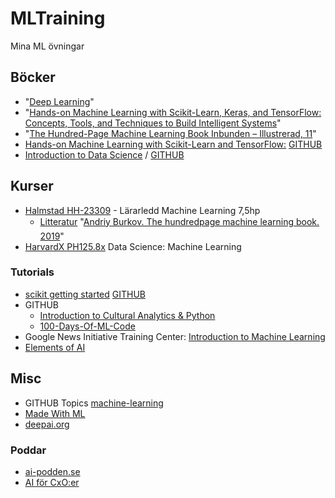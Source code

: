 # MLTraining
Mina ML övningar 

## Böcker ##
* "[Deep Learning](https://www.amazon.se/gp/product/0262035618/ref=ppx_yo_dt_b_asin_title_o01_s00)"
* "[Hands-on Machine Learning with Scikit-Learn, Keras, and TensorFlow: Concepts, Tools, and Techniques to Build Intelligent Systems](https://www.amazon.se/gp/product/1492032646)"
* "[The Hundred-Page Machine Learning Book Inbunden – Illustrerad, 11](https://www.amazon.se/gp/product/1999579518)"
* [Hands-on Machine Learning with Scikit-Learn and TensorFlow:](https://www.oreilly.com/library/view/hands-on-machine-learning/9781491962282/) [GITHUB](https://github.com/ageron/handson-ml)
* [Introduction to Data Science](https://rafalab.github.io/dsbook/) / [GITHUB](http://rafalab.github.io/pages/teaching.html)


## Kurser ##
* [Halmstad HH-23309](https://www.hh.se/utbildning/kurser/lararledd-machine-learning.html) - Lärarledd Machine Learning 7,5hp
  * [Litteratur](http://utbildning.hh.se/se_proxy/utb_kursplan.asp?kurskod=DT8049&revisionsnr=2,000&format=pdf&lang=SW) "[Andriy Burkov. The hundredpage machine learning book. 2019](http://themlbook.com/wiki/doku.php)"
* [HarvardX PH125.8x](https://courses.edx.org/courses/course-v1:HarvardX+PH125.8x+2T2018/d5e239be9c1349edb7a56e93404cc703/) Data Science: Machine Learning 

### Tutorials ###
* [scikit getting started](https://scikit-learn.org/stable/getting_started.html) [GITHUB](https://github.com/scikit-learn/scikit-learn)
* GITHUB 
  * [Introduction to Cultural Analytics & Python](https://github.com/melaniewalsh/Intro-Cultural-Analytics)
  * [100-Days-Of-ML-Code](https://github.com/Avik-Jain/100-Days-Of-ML-Code)
* Google News Initiative Training Center: [Introduction to Machine Learning](https://newsinitiative.withgoogle.com/training/course/introduction-to-machine-learning)
* [Elements of AI](https://www.elementsofai.se/)
## Misc ##
* GITHUB Topics [machine-learning](https://github.com/topics/machine-learning)
* [Made With ML](https://madewithml.com/)
* [deepai.org](https://deepai.org/)
### Poddar ###
* [ai-podden.se](https://ai-podden.se/)
* [AI för CxO:er](https://podcasts.nu/poddar/ai-for-cxo-er-ledare)
